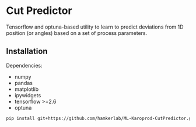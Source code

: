 # Cut Predictor

Tensorflow and optuna-based utility to learn to predict deviations from 1D position (or angles) based on a set of process parameters.


## Installation

Dependencies:

* numpy 
* pandas
* matplotlib
* ipywidgets
* tensorflow >=2.6
* optuna

```bash
pip install git+https://github.com/hamkerlab/ML-Karoprod-CutPredictor.git@master
```

